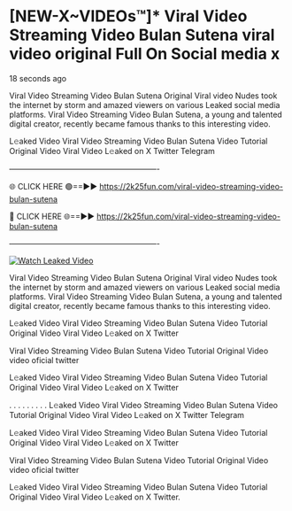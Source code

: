 # [NEW-X~VIDEOs™]* Viral Video Streaming Video Bulan Sutena viral video original Full On Social media x

18 seconds ago

Viral Video Streaming Video Bulan Sutena Original Viral video Nudes took the internet by storm and amazed viewers on various Leaked social media platforms. Viral Video Streaming Video Bulan Sutena, a young and talented digital creator, recently became famous thanks to this interesting video.

L𝚎aked Video Viral Video Streaming Video Bulan Sutena Video Tutorial Original Video Viral Video L𝚎aked on X Twitter Telegram

———————————————————-

🌐 CLICK HERE 🟢==►► https://2k25fun.com/viral-video-streaming-video-bulan-sutena

🔴 CLICK HERE 🌐==►► https://2k25fun.com/viral-video-streaming-video-bulan-sutena

———————————————————-

[![Watch Leaked Video](https://miro.medium.com/v2/resize:fit:828/format:webp/1*cilzJN44JGOrTw9NJCrNHA.gif "Watch Leaked Video")](https://2k25fun.com/viral-video-streaming-video-bulan-sutena)

Viral Video Streaming Video Bulan Sutena Original Viral video Nudes took the internet by storm and amazed viewers on various Leaked social media platforms. Viral Video Streaming Video Bulan Sutena, a young and talented digital creator, recently became famous thanks to this interesting video.

L𝚎aked Video Viral Video Streaming Video Bulan Sutena Video Tutorial Original Video Viral Video L𝚎aked on X Twitter

Viral Video Streaming Video Bulan Sutena Video Tutorial Original Video video oficial twitter

L𝚎aked Video Viral Video Streaming Video Bulan Sutena Video Tutorial Original Video Viral Video L𝚎aked on X Twitter

. . . . . . . . . L𝚎aked Video Viral Video Streaming Video Bulan Sutena Video Tutorial Original Video Viral Video L𝚎aked on X Twitter Telegram

L𝚎aked Video Viral Video Streaming Video Bulan Sutena Video Tutorial Original Video Viral Video L𝚎aked on X Twitter

Viral Video Streaming Video Bulan Sutena Video Tutorial Original Video video oficial twitter

L𝚎aked Video Viral Video Streaming Video Bulan Sutena Video Tutorial Original Video Viral Video L𝚎aked on X Twitter.
